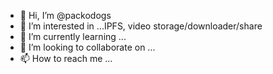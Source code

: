 - 👋 Hi, I’m @packodogs
- 👀 I’m interested in ...IPFS, video storage/downloader/share 
- 🌱 I’m currently learning ...
- 💞️ I’m looking to collaborate on ...
- 📫 How to reach me ...

<!---
packodogs/packodogs is a ✨ special ✨ repository because its `README.md` (this file) appears on your GitHub profile.
You can click the Preview link to take a look at your changes.
--->
